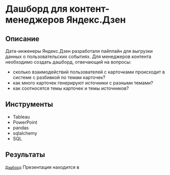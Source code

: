 # Дашборд для контент-менеджеров Яндекс.Дзен

## Описание
Дата-инженеры Яндекс.Дзен разработали пайплайн для выгрузки данных о пользовательских событиях. Для менеджеров контента необходимо создать дашборд, отвечающий на вопросы:
- сколько взаимодействий пользователей с карточками происходит в системе с разбивкой по темам карточек?
- как много карточек генерируют источники с разными темами?
- как соотносятся темы карточек и темы источников?

## Инструменты
- Tableau
- PowerPoint
- pandas
- sqlalchemy
- SQL

## Результаты
<code>[Дашборд](https://public.tableau.com/app/profile/oksana.golovina/viz/zen_dashboard_16288894207980/_?publish=yes)</code>
Презентация находится в
